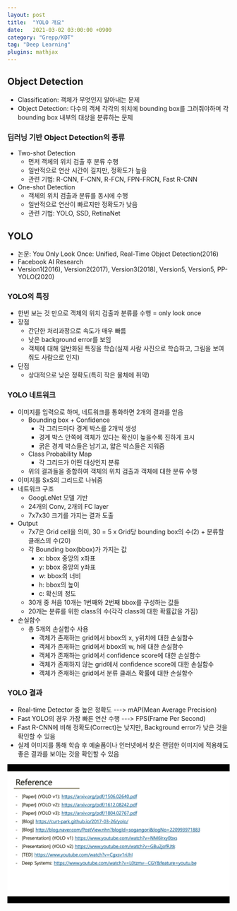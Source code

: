 ```yaml
---
layout: post
title:  "YOLO 개요"
date:   2021-03-02 03:00:00 +0900
category: "Grepp/KDT"
tag: "Deep Learning"
plugins: mathjax
---
```


## Object Detection
- Classification: 객체가 무엇인지 알아내는 문제
- Object Detection: 다수의 객체 각각의 위치에 bounding box를 그려줘야하며 각 bounding box 내부의 대상을 분류하는 문제


### 딥러닝 기반 Object Detection의 종류
- Two-shot Detection
    - 먼저 객체의 위치 검출 후 분류 수행
    - 일반적으로 연산 시간이 길지만, 정확도가 높음
    - 관련 기법: R-CNN, F-CNN, R-FCN, FPN-FRCN, Fast R-CNN
- One-shot Detection
    - 객체의 위치 검출과 분류를 동시에 수행
    - 일반적으로 연산이 빠르지만 정확도가 낮음
    - 관련 기법: YOLO, SSD, RetinaNet



## YOLO
- 논문: You Only Look Once: Unified, Real-Time Object Detection(2016)
- Facebook AI Research
- Version1(2016), Version2(2017), Version3(2018), Version5, Version5, PP-YOLO(2020)


### YOLO의 특징
- 한번 보는 것 만으로 객체의 위치 검출과 분류를 수행 = only look once
- 장점
    - 간단한 처리과정으로 속도가 매우 빠름
    - 낮은 background error를 보임
    - 객체에 대해 일반화된 특징을 학습(실제 사람 사진으로 학습하고, 그림을 보여줘도 사람으로 인지)
- 단점
    - 상대적으로 낮은 정확도(특히 작은 물체에 취약)


### YOLO 네트워크
- 이미지를 입력으로 하며, 네트워크를 통화하면 2개의 결과를 얻음
    - Bounding box + Confidence
        - 각 그리드마다 경계 박스를 2개씩 생성
        - 경계 박스 안쪽에 객체가 있다는 확신이 높을수록 진하게 표시
        - 굵은 경계 박스들은 남기고, 얇은 박스들은 지워줌
    - Class Probability Map
        - 각 그리드가 어떤 대상인지 분류
    - 위의 결과들을 종합하여 객체의 위치 검출과 객체에 대한 분류 수행
- 이미지를 SxS의 그리드로 나눠줌 
- 네트워크 구조
    - GoogLeNet 모델 기반
    - 24개의 Conv, 2개의 FC layer
    - 7x7x30 크기를 가지는 결과 도출
- Output
    - 7x7은 Grid cell을 의미, 30 = 5 x Grid당 bounding box의 수(2) + 분류할 클래스의 수(20)
    - 각 Bounding box(bbox)가 가지는 값
        - x: bbox 중앙의 x좌표
        - y: bbox 중앙의 y좌표
        - w: bbox의 너비
        - h: bbox의 높이
        - c: 확신의 정도
    - 30개 중 처음 10개는 1번째와 2번째 bbox를 구성하는 값들
    - 20개는 분류를 위한 class의 수(각각 class에 대한 확률값을 가짐)
- 손실함수
    - 총 5개의 손실함수 사용
        - 객체가 존재하는 grid에서 bbox의 x, y위치에 대한 손실함수
        - 객체가 존재하는 grid에서 bbox의 w, h에 대한 손실함수
        - 객체가 존재하는 grid에서 confidence score에 대한 손실함수
        - 객체가 존재하지 않는 grid에서 confidence score에 대한 손실함수
        - 객체가 존재하는 grid에서 분류 클래스 확률에 대한 손실함수
    

### YOLO 결과
- Real-time Detector 중 높은 정확도 ---> mAP(Mean Average Precision)
- Fast YOLO의 경우 가장 빠른 연산 수행 ---> FPS(Frame Per Second)
- Fast R-CNN에 비해 정확도(Correct)는 낮지만, Background error가 낮은 것을 확인할 수 있음
- 실제 이미지를 통해 학습 후 예술품이나 인터넷에서 찾은 랜덤한 이미지에 적용해도 좋은 결과를 보이는 것을 확인할 수 있음

![YOLO Reference](/assets/Grepp/yolo_reference.png)
